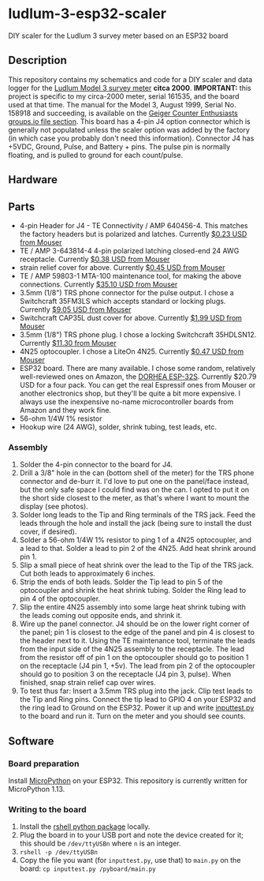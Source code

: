 # ludlum-3-esp32-scaler

DIY scaler for the Ludlum 3 survey meter based on an ESP32 board

## Description

This repository contains my schematics and code for a DIY scaler and data logger for the [Ludlum Model 3 survey meter](https://ludlums.com/products/health-physics/product/model-3) **citca 2000**. **IMPORTANT:** this project is specific to my circa-2000 meter, serial 161535, and the board used at that time. The manual for the Model 3, August 1999, Serial No. 158918 and succeeding, is available on the [Geiger Counter Enthusiasts groups.io file section](https://groups.io/g/GeigerCounters/files/Manuals/LUDLUM/Ludlum%20model%203%20manuals/LUDLUM%20MODEL%203%20Serial%20No.%20158918%20and%20succeeding.pdf). This board has a 4-pin J4 option connector which is generally not populated unless the scaler option was added by the factory (in which case you probably don't need this information). Connector J4 has +5VDC, Ground, Pulse, and Battery + pins. The pulse pin is normally floating, and is pulled to ground for each count/pulse.

## Hardware

## Parts

* 4-pin Header for J4 - TE Connectivity / AMP 640456-4. This matches the factory headers but is polarized and latches. Currently [$0.23 USD from Mouser](https://www.mouser.com/ProductDetail/571-6404564)
* TE / AMP 3-643814-4 4-pin polarized latching closed-end 24 AWG receptacle. Currently [$0.38 USD from Mouser](https://www.mouser.com/ProductDetail/571-3-643814-4)
* strain relief cover for above. Currently [$0.45 USD from Mouser](https://www.mouser.com/ProductDetail/571-6430754)
* TE / AMP 59803-1 MTA-100 maintenance tool, for making the above connections. Currently [$35.10 USD from Mouser](https://www.mouser.com/ProductDetail/571-598031)
* 3.5mm (1/8") TRS phone connector for the pulse output. I chose a Switchcraft 35FM3LS which accepts standard or locking plugs. Currently [$9.05 USD from Mouser](https://www.mouser.com/ProductDetail/502-35FM3LS)
* Switchcraft CAP35L dust cover for above. Currently [$1.99 USD from Mouser](https://www.mouser.com/ProductDetail/502-CAP35L)
* 3.5mm (1/8") TRS phone plug. I chose a locking Switchcraft 35HDLSN12. Currently [$11.30 from Mouser](https://www.mouser.com/ProductDetail/502-CAP35L)
* 4N25 optocoupler. I chose a LiteOn 4N25. Currently [$0.47 USD from Mouser](https://www.mouser.com/ProductDetail/859-4N25)
* ESP32 board. There are many available. I chose some random, relatively well-reviewed ones on Amazon, the [DORHEA ESP-32S](https://www.amazon.com/gp/product/B086MLNH7N/). Currently $20.79 USD for a four pack. You can get the real Espressif ones from Mouser or another electronics shop, but they'll be quite a bit more expensive. I always use the inexpensive no-name microcontroller boards from Amazon and they work fine.
* 56-ohm 1/4W 1% resistor
* Hookup wire (24 AWG), solder, shrink tubing, test leads, etc.

### Assembly

1. Solder the 4-pin connector to the board for J4.
2. Drill a 3/8" hole in the can (bottom shell of the meter) for the TRS phone connector and de-burr it. I'd love to put one on the panel/face instead, but the only safe space I could find was on the can. I opted to put it on the short side closest to the meter, as that's where I want to mount the display (see photos).
3. Solder long leads to the Tip and Ring terminals of the TRS jack. Feed the leads through the hole and install the jack (being sure to install the dust cover, if desired).
4. Solder a 56-ohm 1/4W 1% resistor to ping 1 of a 4N25 optocoupler, and a lead to that. Solder a lead to pin 2 of the 4N25. Add heat shrink around pin 1.
5. Slip a small piece of heat shrink over the lead to the Tip of the TRS jack. Cut both leads to approximately 6 inches.
6. Strip the ends of both leads. Solder the Tip lead to pin 5 of the optocoupler and shrink the heat shrink tubing. Solder the Ring lead to pin 4 of the optocoupler.
7. Slip the entire 4N25 assembly into some large heat shrink tubing with the leads coming out opposite ends, and shrink it.
8. Wire up the panel connector. J4 should be on the lower right corner of the panel; pin 1 is closest to the edge of the panel and pin 4 is closest to the header next to it. Using the TE maintenance tool, terminate the leads from the input side of the 4N25 assembly to the receptacle. The lead from the resistor off of pin 1 on the optocoupler should go to position 1 on the receptacle (J4 pin 1, +5v). The lead from pin 2 of the optocoupler should go to position 3 on the receptacle (J4 pin 3, pulse). When finished, snap strain relief cap over wires.
9. To test thus far: Insert a 3.5mm TRS plug into the jack. Clip test leads to the Tip and Ring pins. Connect the tip lead to GPIO 4 on your ESP32 and the ring lead to Ground on the ESP32. Power it up and write [inputtest.py](inputtest.py) to the board and run it. Turn on the meter and you should see counts.

## Software

### Board preparation

Install [MicroPython](https://docs.micropython.org/en/latest/esp32/quickref.html#installing-micropython) on your ESP32. This repository is currently written for MicroPython 1.13.

### Writing to the board

1. Install the [rshell python package](https://pypi.org/project/rshell/) locally.
2. Plug the board in to your USB port and note the device created for it; this should be ``/dev/ttyUSBn`` where ``n`` is an integer.
3. ``rshell -p /dev/ttyUSBn``
4. Copy the file you want (for ``inputtest.py``, use that) to ``main.py`` on the board: ``cp inputtest.py /pyboard/main.py``
